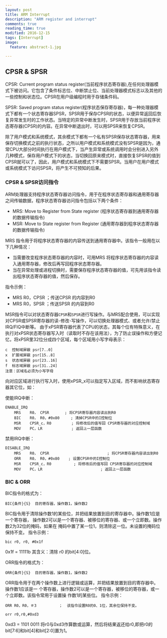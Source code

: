 ```yaml
---
layout: post
title: ARM Interrupt
description: "ARM register and interrupt"
comments: true
reading_time: true
modified: 2016-12-15
tags: [Interrupt]
image:
  feature: abstract-1.jpg

---
```


## CPSR & SPSR ##

CPSR: Current program status register(当前程序状态寄存器),在任何处理器模式下被访问。它包含了条件标志位、中断禁止位、当前处理器模式标志以及其他的一些控制和状态位。CPSR在用户级编程时用于存储条件码。

SPSR: Saved program status register(程序状态保存寄存器)，每一种处理器模式下都有一个状态寄存器SPSR，SPSR用于保存CPSR的状态，以便异常返回后恢复异常发生时的工作状态。当特定的异常中断发生时，SPSR用于存放当前程序状态寄存器(CPSR)的内容。在异常中断退出时，可以用SPSR来恢复CPSR。

除了用户模式和系统模式，其余模式下都有一个私有SPSR保存状态寄存器，用来保存切换模式之前的执行状态，之所以用户模式和系统模式没有SPSR是因为，通常CPU大部分时间执行在用户模式下，当产生异常或系统调用时会分别进入另外几种模式，保存用户模式下的状态，当切换回原来模式时，直接恢复SPSR的值到CPSR就可以了，因此，用户模式和系统模式下不需要SPSR。当用户在用户模式或系统模式下访问SPSR，将产生不可预知的后果。

### CPSR & SPSR访问指令 ###

ARM处理器支持程序状态寄存器访问指令，用于在程序状态寄存器和通用寄存器之间传输数据，程序状态寄存器访问指令包括以下两个条件：
- MRS: Move to Register from State register (程序状态寄存器到通用寄存器的数据传输指令)
- MSR: Move to State register from Register (通用寄存器到程序状态寄存器的数据传输指令)

MRS 指令用于将程序状态寄存器的内容传送到通用寄存器中。该指令一般用在以下几种情况：
- 当需要改变程序状态寄存器的内容时，可用MRS 将程序状态寄存器的内容读入通用寄存器，修改后再写回程序状态寄存器。
- 当在异常处理或进程切换时，需要保存程序状态寄存器的值，可先用该指令读出程序状态寄存器的值，然后保存。

指令示例：
- MRS R0，CPSR ；传送CPSR 的内容到R0
- MRS R0，SPSR ；传送SPSR 的内容到R0

MSR指令可以对状态寄存器`CPSR`和`SPSR`进行写操作。与MRS配合使用，可以实现对CPSR或SPSR寄存器的读-修改-写操作，可以切换处理器模式、或者允许/禁止IRQ/FIQ中断等。
由于xPSR寄存器代表了CPU的状态，其每个位有特殊意义，在执行对xPSR状态寄存器写入时（读取时不存在该用法），为了防止误操作和方便记忆，将xPSR里32位分成四个区域，每个区域用小写字母表示：

```
c  控制域屏蔽 psr[7..0]
x  扩展域屏蔽 psr[15..8]
s  状态域屏蔽 psr[23..16]
f  标志域屏蔽 psr[31..24]
注意：区域名必须为小写字母
```
向对应区域进行执行写入时，使用xPSR_x可以指定写入区域，而不影响状态寄存器其它位，如：

使能IRQ中断：

```
ENABLE_IRQ
    MRS    R0， CPSR	      ; 将CPSR寄存器内容读出到R0
    BIC    R0， R0，#0x80     ; 清掉CPSR中的I控制位
    MSR    CPSR_c，R0         ; 将修改后的值写回 CPSR寄存器的对应控制域
    MOV    PC，LR             ; 返回上一层函数
```

禁用IRQ中断：

```
DISABLE_IRQ
    MRS    R0， CPSR                          ; 将CPSR寄存器内容读出到R0
    ORR    R0， R0，#0x80    ; 设置CPSR中的I控制位
    MSR    CPSR_c，R0          ; 将修改后的值写回 CPSR寄存器的对应控制域
    MOV    PC，LR                          ; 返回上一层函数
```

### BIC & ORR ###

BIC指令的格式为：
```
BIC{条件}{S}  目的寄存器，操作数1，操作数2
```
BIC指令用于清除操作数1的某些位，并把结果放置到目的寄存器中。操作数1应是一个寄存器，
操作数2可以是一个寄存器、被移位的寄存器、或一个立即数。操作数2为32位的掩码，如果在
掩码中置了某一位1，则清除这一位。未设置的掩码位保持不变。
指令示例：
```
bic r0, r0, #0x1f
```
0x1f = 11111b
其含义：清除 r0 的bit[4:0]位。

ORR指令的格式为：
```
ORR{条件}{S}  目的寄存器，操作数1，操作数2
```
ORR指令用于在两个操作数上进行逻辑或运算，并把结果放置到目的寄存器中。操作数1应该是一
个寄存器，操作数2可以是一个寄存器，被移位的寄存器，或一个立即数。该指令常用于设置操
作数1的某些位。
指令示例：
```
ORR R0，R0，＃3          ；  该指令设置R0的0、1位，其余位保持不变。
```
```
orr r0,r0,#0xd3
```
0xd3 = 1101 0011
将r0与0xd3作算数或运算，然后将结果返还给r0,即把r0的bit[7:6]和bit[4]和bit[2:0]置为1。

